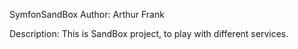 SymfonSandBox
Author: Arthur Frank

Description:
This is SandBox project, to play with different services.
